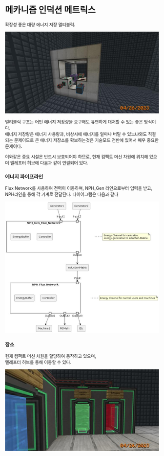 # 메카니즘 인덕션 메트릭스

확장성 좋은 대량 에너지 저장 멀티블럭.

![asdf](../../asset/systems/mk_induction_matrix/main.jpg)

멀티블럭 구조는 어떤 에너지 저장량을 요구해도 유연하게 대처할 수 있는 좋은 방식이다.  
에너지 저장량은 에너지 사용량과, 비상시에 에너지를 얼마나 버팉 수 있느냐와도 직결되는 문제이므로 큰 에너지 저장소를 확보하는것은 기술모드 전반에 있어서 매우 중요한 문제이다.

이와같은 중요 시설은 반드시 보호되어야 하므로, 현재 컴팩트 머신 차원에 위치해 있으며
텔레포터 허브에 다음과 같이 연결되어 있다.  

### 에너지 파이프라인

Flux Network를 사용하여 전력이 이동하며, NPH_Gen 라인으로부터 입력을 받고, NPH라인을 통해 각 기계로 전달된다.
다이어그램은 다음과 같다

![asdf](../../asset/systems/mk_induction_matrix/FluxtNewtork.jpg)

### 장소

현재 컴팩트 머신 차원을 할당하여 동작하고 있으며,  
텔레포터 허브를 통해 이동할 수 있다.

![asdf](../../asset/systems/mk_induction_matrix/gate.jpg)
